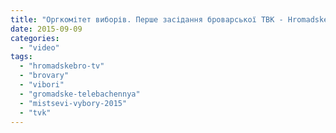 ```yaml
---
title: "Оргкомітет виборів. Перше засідання броварської ТВК - HromadskeBro.tv"
date: 2015-09-09
categories: 
  - "video"
tags: 
  - "hromadskebro-tv"
  - "brovary"
  - "vibori"
  - "gromadske-telebachennya"
  - "mistsevi-vybory-2015"
  - "tvk"
---
```



